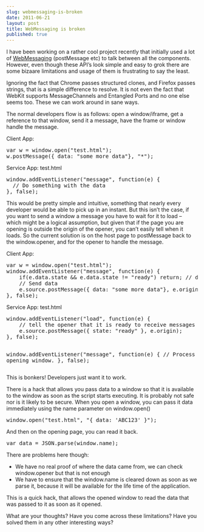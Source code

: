 ```yaml
---
slug: webmessaging-is-broken
date: 2011-06-21
layout: post
title: WebMessaging is broken
published: true
---
```

<p>I have been working on a rather cool project recently that initially used a
lot of <a href="http://www.w3.org/TR/webmessaging/">WebMessaging</a> (postMessage etc)
to talk between all the components.  However, even though these API&rsquo;s look
simple and easy to grok there are some bizaare limitations and usage of them
is frustrating to say the least.</p>

<p>Ignoring the fact that Chrome passes structured clones, and Firefox passes
strings, that is a simple difference to resolve.  It is not even the fact
that WebKit supports MessageChannels and Entangled Ports and no one else
seems too.  These we can work around in sane ways.</p>

<p>The normal developers flow is as follows: open a window/iframe, get a
reference to that window, send it a message, have the frame or window handle
the message.</p>

<p>Client App:</p>

<div class="CodeRay">
  <div class="code"><pre>var w = window.open(&quot;test.html&quot;);
w.postMessage({ data: &quot;some more data&quot;}, &quot;*&quot;);</pre></div>
</div>


<p>Service App: test.html</p>

<div class="CodeRay">
  <div class="code"><pre>window.addEventListener(&quot;message&quot;, function(e) {
  // Do something with the data
}, false);</pre></div>
</div>


<p>This would be pretty simple and intuitive, something that nearly every
developer would be able to pick up in an instant.  But this isn&rsquo;t the case,
if you want to send a window a message you have to wait for it to load &ndash;
which might be a logical assumption, but given that if the page you are
opening is outside the origin of the opener, you can&rsquo;t easily tell when it
loads.  So the current solution is on the host page to postMessage back to
the window.opener, and for the opener to handle the message.</p>

<p>Client App:</p>

<div class="CodeRay">
  <div class="code"><pre>var w = window.open(&quot;test.html&quot;);
window.addEventListener(&quot;message&quot;, function(e) {
    if(e.data.state &amp;&amp; e.data.state != &quot;ready&quot;) return; // do nothing.
    // Send data
    e.source.postMessage({ data: &quot;some more data&quot;}, e.origin);
}, false);</pre></div>
</div>


<p>Service App: test.html</p>

<div class="CodeRay">
  <div class="code"><pre>window.addEventListener(&quot;load&quot;, function(e) {
    // tell the opener that it is ready to receive messages
    e.source.postMessage({ state: &quot;ready&quot; }, e.origin);
}, false);

window.addEventListener(&quot;message&quot;, function(e) {
    // Process data from opening window.
}, false);</pre></div>
</div>


<p>This is bonkers! Developers just want it to work.</p>

<p>There is a hack that allows you pass data to a window so that it is
available to the window as soon as the script starts executing.  It is
probably not safe nor is it likely to be secure.  When you open a window,
you can pass it data immediately using the name parameter on window.open()</p>

<div class="CodeRay">
  <div class="code"><pre>window.open(&quot;test.html&quot;, &quot;{ data: 'ABC123' }&quot;);</pre></div>
</div>


<p>And then on the opening page, you can read it back.</p>

<div class="CodeRay">
  <div class="code"><pre>var data = JSON.parse(window.name);</pre></div>
</div>


<p>There are problems here though:</p>

<ul>
<li> We have no real proof of where the data came from, we can check
window.opener but that is not enough</li>
<li> We have to ensure that the window.name is cleared down as soon as we
parse it, because it will be available for the life time of the application.</li>
</ul>


<p>This is a quick hack, that allows the opened window to read the data that
was passed to it as soon as it opened.</p>

<p>What are your thoughts?  Have you come across these limitations?  Have you
solved them in any other interesting ways?</p>

